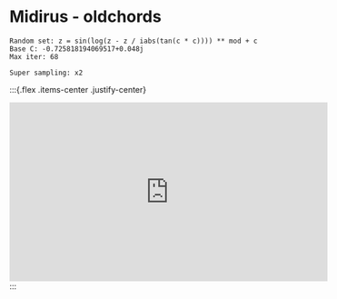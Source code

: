 # Midirus - oldchords

```
Random set: z = sin(log(z - z / iabs(tan(c * c)))) ** mod + c
Base C: -0.725818194069517+0.048j
Max iter: 68

Super sampling: x2
```

:::{.flex .items-center .justify-center}
<iframe width="560" height="315" src="https://www.youtube.com/embed/1vdo-RAN2Ns" title="YouTube video player" frameborder="0" allow="accelerometer; autoplay; clipboard-write; encrypted-media; gyroscope; picture-in-picture" allowfullscreen></iframe>
:::
